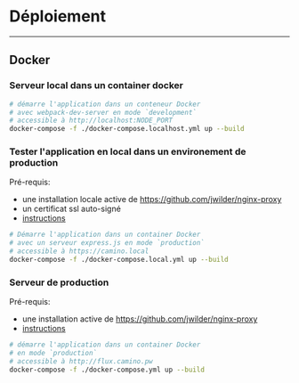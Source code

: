 # Déploiement

---

## Docker

### Serveur local dans un container docker

```bash
# démarre l'application dans un conteneur Docker
# avec webpack-dev-server en mode `development`
# accessible à http://localhost:NODE_PORT
docker-compose -f ./docker-compose.localhost.yml up --build
```

### Tester l'application en local dans un environement de production

Pré-requis:

- une installation locale active de https://github.com/jwilder/nginx-proxy
- un certificat ssl auto-signé
- [instructions](https://medium.com/@francoisromain/set-a-local-web-development-environment-with-custom-urls-and-https-3fbe91d2eaf0)

```bash
# Démarre l'application dans un container Docker
# avec un serveur express.js en mode `production`
# accessible à https://camino.local
docker-compose -f ./docker-compose.local.yml up --build
```

### Serveur de production

Pré-requis:

- une installation active de https://github.com/jwilder/nginx-proxy
- [instructions](https://medium.com/@francoisromain/host-multiple-websites-with-https-inside-docker-containers-on-a-single-server-18467484ab95)

```bash
# démarre l'application dans un container Docker
# en mode `production`
# accessible à http://flux.camino.pw
docker-compose -f ./docker-compose.yml up --build
```
